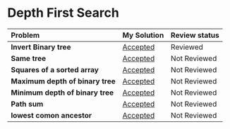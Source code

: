 # Depth First Search
| Problem | My Solution | Review status |
| :-- | :-- | :-- |
| **Invert Binary tree** | [Accepted](solutions/202.%20Happy%20Number.md) | Reviewed |
| **Same tree** | [Accepted](solutions/202.%20Happy%20Number.md) | Not Reviewed |
| **Squares of a sorted array** | [Accepted](solutions/202.%20Happy%20Number.md) | Not Reviewed |
| **Maximum depth of binary tree** | [Accepted](solutions/202.%20Happy%20Number.md) | Not Reviewed |
| **Minimum depth of binary tree** | [Accepted](solutions/202.%20Happy%20Number.md) | Not Reviewed |
| **Path sum** | [Accepted](solutions/202.%20Happy%20Number.md) | Not Reviewed |
| **lowest comon ancestor** | [Accepted](solutions/202.%20Happy%20Number.md) | Not Reviewed |

